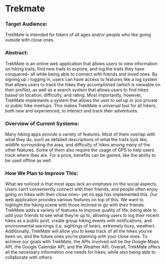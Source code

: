 # Trekmate

### Target Audience:
TrekMate is intended for hikers of all ages and/or people who like going outside with close ones.

### Abstract:
TrekMate is an online web application that allows users to view information on hiking trails, find new trails to explore, and log the trails they have conquered– all while being able to connect with friends and loved ones. By signing up / logging in, users can have access to features like a log system that allows users to track the hikes they accomplished (which is viewable on their profile), as well as a search system that allows users to find hikes based on location, difficulty, and rating. Most importantly, however, TrekMate implements a system that allows the user to set up or join private or public hike meetups. This makes TrekMate a universal tool for all hikers, both new and experienced, to interact and track their adventures.

### Overview of Current Systems:
Many hiking apps provide a variety of features. Most of them overlap with what they do, such as detailed descriptions of what the trails look like, wildlife surrounding the area, and difficulty of hikes among many of the other features. Some of them also require the usage of GPS to help users track where they are. For a price, benefits can be gained, like the ability to be used offline as well. 

### How We Plan to Improve This:
What we noticed is that most apps lack an emphasis on the social aspects. Users can’t conveniently connect with their friends, and people often enjoy going on hikes with their close ones– yet no app has implemented this. Our web application provides various features on top of this. We want to highlight the hiking scene with those inclined to go with their friends. TrekMate adds a variety of features to improve quality of life; being able to add your friends to see what they’re up to, allowing users to log their recent hikes as a public post, create group hiking events with notifications, and environmental warnings (i.e. sightings of bears, extremely busy, weather). Additionally, TrekMate will allow you to keep track of all the hikes you’ve been on, and the future ones you’re planning with your close ones. To achieve our goals with TrekMate, the APIs involved will be the Google Maps API, the Google Calendar API, and the Weather API. Overall, TrekMate offers all the necessary information one needs for hikes, while also being able to collaborate with others. 
